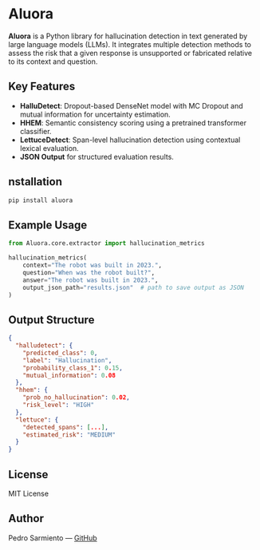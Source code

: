 # Aluora

**Aluora** is a Python library for hallucination detection in text generated by large language models (LLMs). It integrates multiple detection methods to assess the risk that a given response is unsupported or fabricated relative to its context and question.

## Key Features

- **HalluDetect**: Dropout-based DenseNet model with MC Dropout and mutual information for uncertainty estimation.
- **HHEM**: Semantic consistency scoring using a pretrained transformer classifier.
- **LettuceDetect**: Span-level hallucination detection using contextual lexical evaluation.
- **JSON Output** for structured evaluation results.

## nstallation
```bash
pip install aluora
```

## Example Usage
```python
from Aluora.core.extractor import hallucination_metrics

hallucination_metrics(
    context="The robot was built in 2023.",
    question="When was the robot built?",
    answer="The robot was built in 2023.",
    output_json_path="results.json"  # path to save output as JSON
)
```

## Output Structure
```json
{
  "halludetect": {
    "predicted_class": 0,
    "label": "Hallucination",
    "probability_class_1": 0.15,
    "mutual_information": 0.08
  },
  "hhem": {
    "prob_no_hallucination": 0.02,
    "risk_level": "HIGH"
  },
  "lettuce": {
    "detected_spans": [...],
    "estimated_risk": "MEDIUM"
  }
}
```

## License
MIT License

## Author
Pedro Sarmiento — [GitHub](https://github.com/Pedro-Sarmiento)
